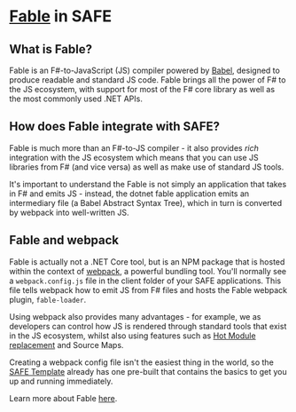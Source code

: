 # [Fable](http://fable.io/) in SAFE

## What is Fable?

Fable is an F#-to-JavaScript (JS) compiler powered by [Babel](https://babeljs.io/), designed to produce readable and standard JS code. Fable brings all the power of F# to the JS ecosystem, with support for most of the F# core library as well as the most commonly used .NET APIs.

## How does Fable integrate with SAFE?
Fable is much more than an F#-to-JS compiler - it also provides *rich* integration with the JS ecosystem which means that you can use JS libraries from F# (and vice versa) as well as make use of standard JS tools.

It's important to understand the Fable is not simply an application that takes in F# and emits JS - instead, the dotnet fable application emits an intermediary file (a Babel Abstract Syntax Tree), which in turn is converted by webpack into well-written JS.

## Fable and webpack
Fable is actually not a .NET Core tool, but is an NPM package that is hosted within the context of [webpack](https://webpack.js.org/), a powerful bundling tool. You'll normally see a `webpack.config.js` file in the client folder of your SAFE applications. This file tells webpack how to emit JS from F# files and hosts the Fable webpack plugin, `fable-loader`.

Using webpack also provides many advantages - for example, we as developers can control how JS is rendered through standard tools that exist in the JS ecosystem, whilst also using features such as [Hot Module replacement](feature-hmr.md) and Source Maps.

Creating a webpack config file isn't the easiest thing in the world, so the [SAFE Template](template-overview.md) already has one pre-built that contains the basics to get you up and running immediately.

Learn more about Fable [here](http://fable.io/).
